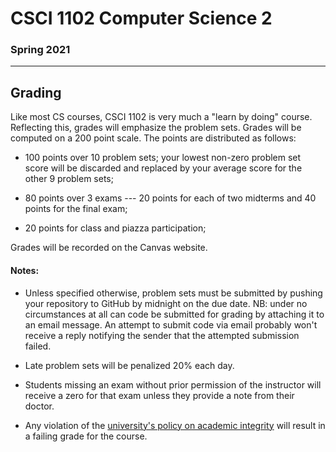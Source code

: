 # CSCI 1102 Computer Science 2

### Spring 2021

---

## Grading

Like most CS courses, CSCI 1102 is very much a "learn by doing" course. Reflecting this, grades will emphasize the problem sets. Grades will be computed on a 200 point scale. The points are distributed as follows:

+ 100 points over 10 problem sets; your lowest non-zero problem set score will be discarded and replaced by your average score for the other 9 problem sets;

+ 80 points over 3 exams --- 20 points for each of two midterms and 40 points for the final exam;

+ 20 points for class and piazza participation;

Grades will be recorded on the Canvas website.

#### Notes:

+ Unless specified otherwise, problem sets must be submitted by pushing your repository to GitHub by midnight on the due date. NB: under no circumstances at all can code be submitted for grading by attaching it to an email message. An attempt to submit code via email probably won't receive a reply notifying the sender that the attempted submission failed.


+ Late problem sets will be penalized 20% each day.
+ Students missing an exam without prior permission of the instructor will receive a zero for that exam unless they provide a note from their doctor.
+ Any violation of the [university's policy on academic integrity](http://www.bc.edu/offices/stserv/academic/integrity.html) will result in a failing grade for the course.
